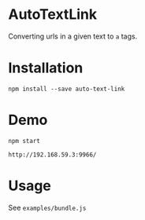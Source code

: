 # AutoTextLink

Converting urls in a given text to `a` tags.

# Installation
```
npm install --save auto-text-link
```

# Demo
```
npm start

http://192.168.59.3:9966/
```

# Usage
See `examples/bundle.js`
